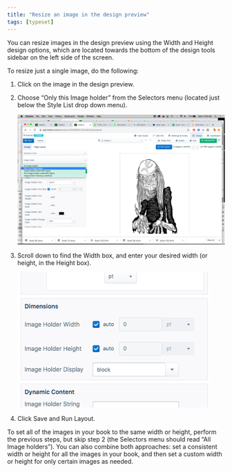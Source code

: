 ```yaml
---
title: "Resize an image in the design preview"
tags: [typeset]
---
```

 
<html><body><section data-type="chapter" class="hsecchapter" data-hederis-type="hsecchapter" id="resize-images" data-pi-attrs="id: resize-images; data-tags: typeset;" role="doc-chapter" data-tags="typeset" data-author-name=" " data-book-title=" " title="Resize an image in the design preview"><p class="hblkp" data-hederis-type="hblkp" id="p4N8di5hy">You can resize images in the design preview using the Width and Height design options, which are located towards the bottom of the design tools sidebar on the left side of the screen. </p><p class="hblkp" data-hederis-type="hblkp" id="plgW8R9c7">To resize just a single image, do the following:</p><ol class="hwprnumlist" data-hederis-type="hwprnumlist" id="puEskKKFN"><li class="hblkoli" data-hederis-type="hblkoli" id="liMC06wyHh"><p class="hblkoli" data-hederis-type="hblklip" id="pAufsk9f8">Click on the image in the design preview.</p></li><li class="hblkoli" data-hederis-type="hblkoli" id="lidLx6hHdi"><p class="hblkoli" data-hederis-type="hblklip" id="pSur5Tger">Choose &#8220;Only this Image holder&#8221; from the Selectors menu (located just below the Style List drop down menu).</p><img data-hederis-type="hblkimg" class="hblkimg" id="pMqfRDjrH" src="/images/resize_img_1.png" data-img-src="/images/resize_img_1.png"/></li><li class="hblkoli" data-hederis-type="hblkoli" id="liz08p8I70"><p class="hblkoli" data-hederis-type="hblklip" id="pfFI5mBCd">Scroll down to find the Width box, and enter your desired width (or height, in the Height box).</p><img data-hederis-type="hblkimg" class="hblkimg" id="p5mNO6j7O" src="/images/resize_img_2.png" data-img-src="/images/resize_img_2.png"/></li><li class="hblkoli" data-hederis-type="hblkoli" id="liIhPXVXnZ"><p class="hblkoli" data-hederis-type="hblklip" id="pQyzWSxqc">Click Save and Run Layout.</p></li></ol><p class="hblkp" data-hederis-type="hblkp" id="pHkFeJJQF">To set all of the images in your book to the same width or height, perform the previous steps, but skip step 2 (the Selectors menu should read &#8220;All Image holders&#8221;). You can also combine both approaches: set a consistent width or height for all the images in your book, and then set a custom width or height for only certain images as needed.</p></section></body></html>
